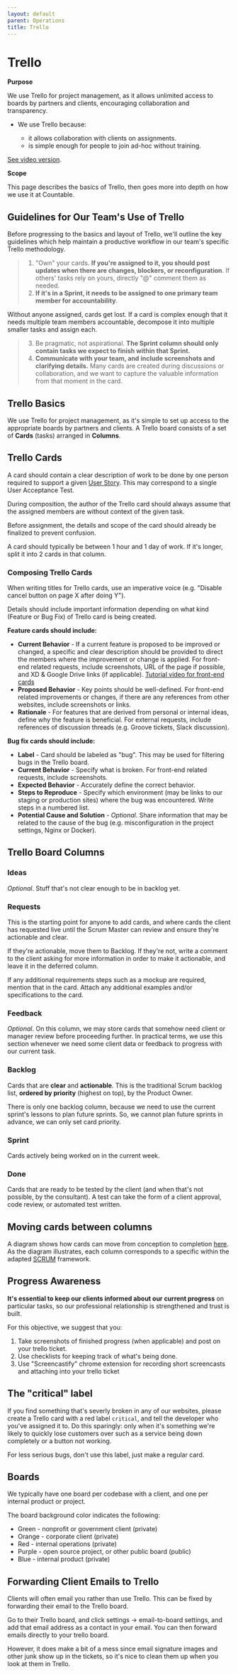 ```yaml
---
layout: default
parent: Operations
title: Trello
---
```


# Trello

**Purpose**

We use Trello for project management, as it allows unlimited access to
boards by partners and clients, encouraging collaboration and
transparency.

  - We use Trello because:
    
      - it allows collaboration with clients on assignments.
      - is simple enough for people to join ad-hoc without training.

[See video version](https://www.youtube.com/watch?v=6X9x4SCLhKs).

**Scope**

This page describes the basics of Trello, then goes more into depth on
how we use it at Countable.

## Guidelines for Our Team's Use of Trello

Before progressing to the basics and layout of Trello, we'll outline the
key guidelines which help maintain a productive workflow in our team's
specific Trello methodology.

> 1.  "Own" your cards. **If you're assigned to it, you should post
>     updates when there are changes, blockers, or reconfiguration**. If
>     others' tasks rely on yours, directly "@" comment them as needed.
> 2.  **If it's in a Sprint, it needs to be assigned to one primary team
>     member for accountability**.

Without anyone assigned, cards get lost. If a card is complex enough
that it needs multiple team members accountable, decompose it into
multiple smaller tasks and assign each.

> 3.  Be pragmatic, not aspirational. **The Sprint column should only
>     contain tasks we expect to finish within that Sprint.**
> 4.  **Communicate with your team, and include screenshots and
>     clarifying details.** Many cards are created during discussions or
>     collaboration, and we want to capture the valuable information
>     from that moment in the card.

## Trello Basics

We use Trello for project management, as it's simple to set up access to
the appropriate boards by partners and clients. A Trello board consists
of a set of **Cards** (tasks) arranged in **Columns**.

## Trello Cards

A card should contain a clear description of work to be done by one
person required to support a given [User Story](./operations/USER_STORIES). This may correspond to a single User
Acceptance Test.

During composition, the author of the Trello card should always assume
that the assigned members are without context of the given task.

Before assignment, the details and scope of the card should already be
finalized to prevent confusion.

A card should typically be between 1 hour and 1 day of work. If it's
longer, split it into 2 cards in that column.

### Composing Trello Cards

When writing titles for Trello cards, use an imperative voice (e.g.
"Disable cancel button on page X after doing Y").

Details should include important information depending on what kind
(Feature or Bug Fix) of Trello card is being created.

**Feature cards should include:**

  - **Current Behavior** - If a current feature is proposed to be
    improved or changed, a specific and clear description should be
    provided to direct the members where the improvement or change is
    applied. For front-end related requests, include screenshots, URL of
    the page if possible, and XD & Google Drive links (if applicable).
    [Tutorial video for front-end cards](https://www.loom.com/share/3c91d0cf0348471abb3eed20fc63b4ab)
  - **Proposed Behavior** - Key points should be well-defined. For
    front-end related improvements or changes, if there are any
    references from other websites, include screenshots or links.
  - **Rationale** - For features that are derived from personal or
    internal ideas, define why the feature is beneficial. For external
    requests, include references of discussion threads (e.g. Groove
    tickets, Slack discussion).

**Bug fix cards should include:**

  - **Label** - Card should be labeled as "bug". This may be used for
    filtering bugs in the Trello board.
  - **Current Behavior** - Specify what is broken. For front-end related
    requests, include screenshots.
  - **Expected Behavior** - Accurately define the correct behavior.
  - **Steps to Reproduce** - Specify which environment (may be links to
    our staging or production sites) where the bug was encountered.
    Write steps in a numbered list.
  - **Potential Cause and Solution** - *Optional*. Share information
    that may be related to the cause of the bug (e.g. misconfiguration
    in the project settings, Nginx or Docker).

## Trello Board Columns

### Ideas

*Optional*. Stuff that's not clear enough to be in backlog yet.

### Requests

This is the starting point for anyone to add cards, and where cards the
client has requested live until the Scrum Master can review and ensure
they're actionable and clear.

If they're actionable, move them to Backlog. If they're not, write a
comment to the client asking for more information in order to make it
actionable, and leave it in the deferred column.

If any additional requirements steps such as a mockup are required,
mention that in the card. Attach any additional examples and/or
specifications to the card.

### Feedback

*Optional*. On this column, we may store cards that somehow need client
or manager review before proceeding further. In practical terms, we use
this section whenever we need some client data or feedback to progress
with our current task.

### Backlog

Cards that are **clear** and **actionable**. This is the traditional
Scrum backlog list, **ordered by priority** (highest on top), by the
Product Owner.

There is only one backlog column, because we need to use the current
sprint's lessons to plan future sprints. So, we cannot plan future
sprints in advance, we can only set card priority.

### Sprint

Cards actively being worked on in the current week.

### Done

Cards that are ready to be tested by the client (and when that's not
possible, by the consultant). A test can take the form of a client
approval, code review, or automated test written.

## Moving cards between columns

A diagram shows how cards can move from conception to completion
[here](https://drive.google.com/open?id=1VrniT1lRqVu9sJr0ZMK1aQLnFwEuFIQD).
As the diagram illustrates, each column corresponds to a specific within
the adapted [SCRUM](SCRUM) framework.

## Progress Awareness

**It's essential to keep our clients informed about our current
progress** on particular tasks, so our professional relationship is
strengthened and trust is built.

For this objective, we suggest that you:

1)  Take screenshots of finished progress (when applicable) and post on
    your trello ticket.
2)  Use checklists for keeping track of what's being done.
3)  Use "Screencastify" chrome extension for recording short screencasts
    and attaching into your trello ticket

## The "critical" label

If you find something that's severly broken in any of our websites,
please create a Trello card with a red label `critical`, and tell the
developer who you've assigned it to. Do this sparingly: only when it's
something we're likely to quickly lose customers over such as a service
being down completely or a button not working.

For less serious bugs, don't use this label, just make a regular card.

## Boards

We typically have one board per codebase with a client, and one per
internal product or project.

The board background color indicates the following:

  - Green - nonprofit or government client (private)
  - Orange - corporate client (private)
  - Red - internal operations (private)
  - Purple - open source project, or other public board (public)
  - Blue - internal product (private)

## Forwarding Client Emails to Trello

Clients will often email you rather than use Trello. This can be fixed
by forwarding their email to the Trello board.

Go to their Trello board, and click settings -\> email-to-board
settings, and add that email address as a contact in your email. You can
then forward emails directly to your trello board.

However, it does make a bit of a mess since email signature images and
other junk show up in the tickets, so it's nice to clean them up when
you look at them in Trello.
